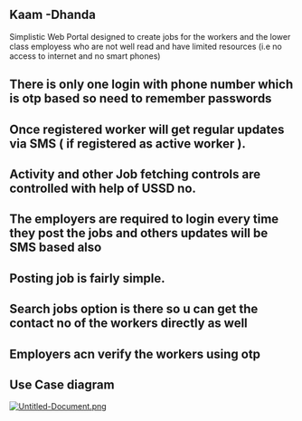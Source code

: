 ## Kaam -Dhanda
Simplistic Web Portal designed to create jobs for the workers and the lower class employess who are not well read and have limited resources (i.e no access to internet and no smart phones)

## There is only one login with phone number which is otp based so need to remember passwords
## Once registered worker will get regular updates via SMS ( if registered as active worker ).
## Activity and other Job fetching controls are controlled with help of USSD no.


## The employers are required to login every time they post the jobs and others updates will be SMS based also
## Posting job is fairly simple.
## Search jobs option is there so u can get the contact no of the workers directly as well 
## Employers acn verify the workers using otp 

## Use Case diagram
[![Untitled-Document.png](https://i.postimg.cc/6QQLz245/Untitled-Document.png)](https://postimg.cc/zy9gGfk9)
